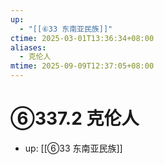 ```yaml
---
up:
  - "[[⑥33 东南亚民族]]"
ctime: 2025-03-01T13:36:34+08:00
aliases:
  - 克伦人
mtime: 2025-09-09T12:37:05+08:00
---
```


# ⑥337.2 克伦人

- up: [[⑥33 东南亚民族]]
